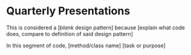# Quarterly Presentations
This is considered a [*blank* design pattern] because [explain what code does, compare to definition of said design pattern]

In this segment of code, [method/class name] [task or purpose]
